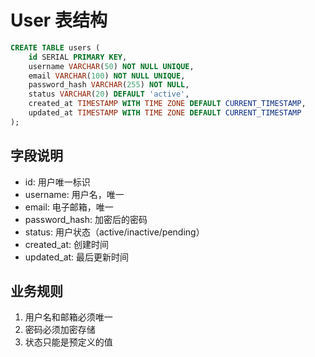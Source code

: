 # User 表结构

```sql
CREATE TABLE users (
    id SERIAL PRIMARY KEY,
    username VARCHAR(50) NOT NULL UNIQUE,
    email VARCHAR(100) NOT NULL UNIQUE,
    password_hash VARCHAR(255) NOT NULL,
    status VARCHAR(20) DEFAULT 'active',
    created_at TIMESTAMP WITH TIME ZONE DEFAULT CURRENT_TIMESTAMP,
    updated_at TIMESTAMP WITH TIME ZONE DEFAULT CURRENT_TIMESTAMP
);
```

## 字段说明
- id: 用户唯一标识
- username: 用户名，唯一
- email: 电子邮箱，唯一
- password_hash: 加密后的密码
- status: 用户状态（active/inactive/pending）
- created_at: 创建时间
- updated_at: 最后更新时间

## 业务规则
1. 用户名和邮箱必须唯一
2. 密码必须加密存储
3. 状态只能是预定义的值 
